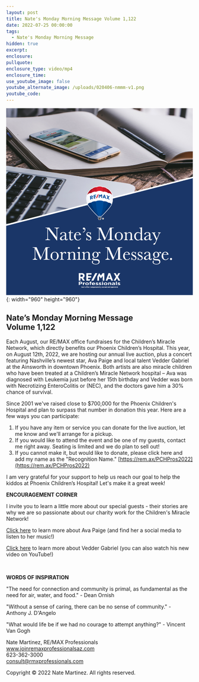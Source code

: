 ```yaml
---
layout: post
title: Nate's Monday Morning Message Volume 1,122
date: 2022-07-25 00:00:00
tags:
  - Nate's Monday Morning Message
hidden: true
excerpt:
enclosure:
pullquote:
enclosure_type: video/mp4
enclosure_time:
use_youtube_image: false
youtube_alternate_image: /uploads/020406-nmmm-v1.png
youtube_code:
---
```

![](/uploads/020406-nmmm-v1-1.png){: width="960" height="960"}

## **Nate’s Monday Morning Message<br>Volume 1,122**

Each August, our RE/MAX office fundraises for the Children’s Miracle Network, which directly benefits our Phoenix Children’s Hospital. This year, on August 12th, 2022, we are hosting our annual live auction, plus a concert featuring Nashville’s newest star, Ava Paige and local talent Vedder Gabriel at the Ainsworth in downtown Phoenix. Both artists are also miracle children who have been treated at a Children’s Miracle Network hospital – Ava was diagnosed with Leukemia just before her 15th birthday and Vedder was born with Necrotizing EnteroColitis or (NEC), and the doctors gave him a 30% chance of survival.

Since 2001 we've raised close to $700,000 for the Phoenix Children's Hospital and plan to surpass that number in donation this year. Here are a few ways you can participate:

1. If you have any item or service you can donate for the live auction, let me know and we'll arrange for a pickup.&nbsp;
2. If you would like to attend the event and be one of my guests, contact me right away. Seating is limited and we do plan to sell out\!
3. If you cannot make it, but would like to donate, please click here and add my name as the "Recognition Name."&nbsp;[https://rem.ax/PCHPros2022](https://rem.ax/PCHPros2022)&nbsp;

I am very grateful for your support to help us reach our goal to help the kiddos at Phoenix Children’s Hospital\! Let's make it a great week\!

**ENCOURAGEMENT CORNER&nbsp;**

I invite you to learn a little more about our special guests - their stories are why we are so passionate about our charity work for the Children's Miracle Network\!&nbsp;

[Click here](https://www.facebook.com/watch/?v=538981990073184)&nbsp;to learn more about Ava Paige (and find her a social media to listen to her music\!)

[Click here](https://www.azcentral.com/videos/entertainment/2018/11/30/meet-kid-rocker-vedder-gabriel-whos-been-stage-green-day-jared-leto/1820215002/)&nbsp;to learn more about Vedder Gabriel (you can also watch his new video on YouTube\!)&nbsp;

&nbsp;

**WORDS OF INSPIRATION**

"The need for connection and community is primal, as fundamental as the need for air, water, and food." - Dean Ornish

"Without a sense of caring, there can be no sense of community." - Anthony J. D'Angelo

"What would life be if we had no courage to attempt anything?" - Vincent Van Gogh

Nate Martinez, RE/MAX Professionals<br>www.joinremaxprofessionalsaz.com<br>623-362-3000<br>consult@rmxprofessionals.com

Copyright &copy; 2022 Nate Martinez. All rights reserved.

